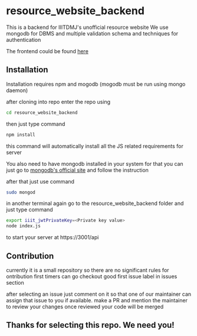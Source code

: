 # resource_website_backend

This is a backend for IIITDMJ's unofficial resource website
We use mongodb for DBMS and multiple validation schema and techniques for authentication

The frontend could be found [here](https://github.com/MananJethwani/resource_website_frontend)

## Installation

Installation requires npm and mogodb (mogodb must be run using mongo daemon)

after cloning into repo enter the repo using

``` bash
cd resource_website_backend
```

then just type command

```bash
npm install
```
 this command will automatically install all the JS related requirements for server
 
You also need to have mongodb installed in your system
for that you can just go to [mongodb's official site](https://docs.mongodb.com/manual/tutorial/install-mongodb-on-ubuntu/) and follow the instruction

after that just use command
```bash
sudo mongod
```
in another terminal again go to the resource_website_backend folder and just type command
```bash
export iiit_jwtPrivateKey=<Private key value>
node index.js
```
to start your server at https://3001/api

## Contribution

currently it is a small repository so there are no significant rules for ontribution
first timers can go checkout good first issue label in issues section

after selecting an issue just comment on it so that one of our maintainer can assign that issue to you if available.
make a PR and mention the maintainer to review your changes once reviewed your code will be merged

## Thanks for selecting this repo. We need you!
